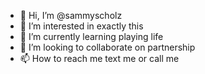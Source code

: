 - 👋 Hi, I’m @sammyscholz
- 👀 I’m interested in exactly this
- 🌱 I’m currently learning playing life
- 💞️ I’m looking to collaborate on partnership
- 📫 How to reach me text me or call me

<!---
sammyscholz/sammyscholz is a ✨ special ✨ repository because its `README.md` (this file) appears on your GitHub profile.
You can click the Preview link to take a look at your changes.
--->
